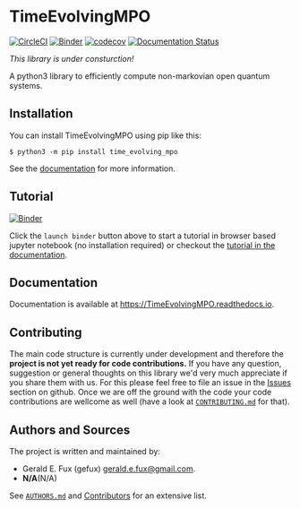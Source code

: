 # TimeEvolvingMPO
[![CircleCI](https://circleci.com/gh/gefux/TimeEvolvingMPO.svg?style=svg)](https://circleci.com/gh/gefux/TimeEvolvingMPO)
[![Binder](https://mybinder.org/badge_logo.svg)](https://mybinder.org/v2/gh/gefux/TimeEvolvingMPO/master?filepath=tutorial.ipynb)
[![codecov](https://codecov.io/gh/gefux/TimeEvolvingMPO/branch/master/graph/badge.svg)](https://codecov.io/gh/gefux/TimeEvolvingMPO)
[![Documentation Status](https://readthedocs.org/projects/timeevolvingmpo/badge/?version=latest)](https://timeevolvingmpo.readthedocs.io/en/latest/?badge=latest)

*This library is under consturction!*

 A python3 library to efficiently compute non-markovian open quantum systems.

 ## Installation
 You can install TimeEvolvingMPO using pip like this:
 ```
 $ python3 -m pip install time_evolving_mpo
 ```

 See the
 [documentation](https://TimeEvolvingMPO.readthedocs.io/en/latest/pages/install.html)
 for more information.


 ## Tutorial
 [![Binder](https://mybinder.org/badge_logo.svg)](https://mybinder.org/v2/gh/gefux/TimeEvolvingMPO/master?filepath=tutorial.ipynb)

 Click the `launch binder` button above to start a tutorial in browser based
 jupyter notebook (no installation required) or checkout the
 [tutorial in the documentation](https://TimeEvolvingMPO.readthedocs.io/en/latest/pages/tutorial.html).


 ## Documentation
 Documentation is available at <https://TimeEvolvingMPO.readthedocs.io>.


 ## Contributing
 The main code structure is currently under development and therefore the
 **project is not yet ready for code contributions.** If you have any question,
 suggestion or general thoughts on this library we'd very much appreciate if you
 share them with us. For this please feel free to file an issue in the
 [Issues](https://github.com/gefux/TimeEvolvingMPO/issues) section on github.
 Once we are off the ground with the code your code contributions are wellcome
 as well (have a look at [`CONTRIBUTING.md`](https://github.com/gefux/TimeEvolvingMPO/blob/master/CONTRIBUTING.md)
 for that).

 ## Authors and Sources
 The project is written and maintained by:
 
 * Gerald E. Fux (gefux) <gerald.e.fux@gmail.com>. 
 * **N/A**(N/A)
 
 See [`AUTHORS.md`](https://github.com/gefux/TimeEvolvingMPO/blob/master/AUTHORS.md)
 and [Contributors](https://github.com/gefux/TimeEvolvingMPO/graphs/contributors) for
 an extensive list.

